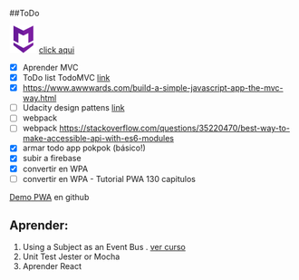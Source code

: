 ##ToDo

![](https://github.com/adam-p/markdown-here/raw/master/src/common/images/icon48.png "asd")
[click aqui](https://www.mozilla.org)

- [x] Aprender MVC
- [x] ToDo list  TodoMVC  [link](https://github.com/tastejs/todomvc/tree/master/examples)
- [x] https://www.awwwards.com/build-a-simple-javascript-app-the-mvc-way.html
- [ ] Udacity design pattens [link](https://classroom.udacity.com/courses/ud989)
- [ ] webpack 
- [ ] webpack https://stackoverflow.com/questions/35220470/best-way-to-make-accessible-api-with-es6-modules
- [x] armar todo app pokpok (básico!)
- [x] subir a firebase
- [x] convertir en WPA
- [ ] convertir en WPA - Tutorial PWA 130 capitulos

[Demo PWA](https://github.com/gokulkrishh/demo-progressive-web-app) en github


## Aprender:

1. Using a Subject as an Event Bus . [ver curso](https://egghead.io/lessons/rxjs-using-a-subject-as-an-event-bus)
1. Unit Test Jester or Mocha
1. Aprender React
